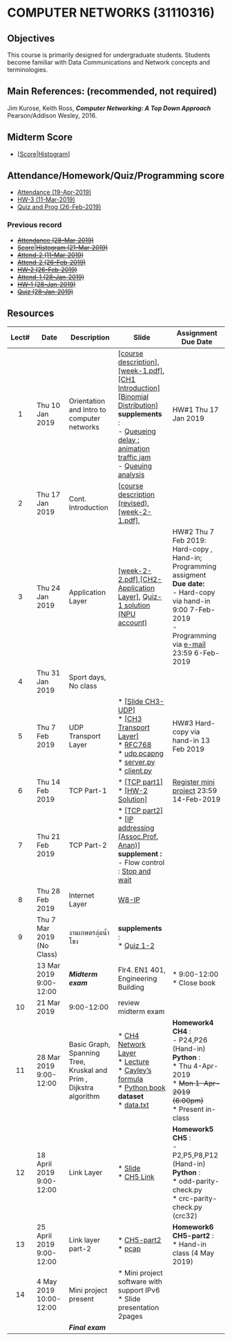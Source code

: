 # COMPUTER NETWORKS (31110316)

## Objectives
 This course is  primarily designed for undergraduate students. Students become familiar with Data Communications and Network concepts and terminologies.

## Main References: (recommended, not required)

Jim Kurose, Keith Ross, ***Computer Networking: A Top Down Approach***  Pearson/Addison Wesley, 2016.
## Midterm Score
* [[Score](https://drive.google.com/file/d/1WvKfqFk5w2vqxsnnoKUm274F2eOsrgGh/view?usp=sharing)|[Histogram](https://drive.google.com/file/d/1ARqon-ig6iou9VjahB7VFTFG5iV3mrms/view?usp=sharing)]

## Attendance/Homework/Quiz/Programming score
* [Attendance (19-Apr-2019)](https://drive.google.com/open?id=1ewxBlzu_YzGjR3FSmhA9U4AjQB3ha6FU)
* [HW-3 (11-Mar-2019)](https://drive.google.com/file/d/1bELS8BTAgXGfwCrmy-AXG5ly2-arYWub/view?usp=sharing)
* [Quiz and Prog (26-Feb-2019)](https://drive.google.com/file/d/1rSIzQKv2eO3RYsDJdwveYBnpk2JdeNe3/view?usp=sharing)

### Previous record
* [<s>Attendance (28-Mar-2019)</s>](https://drive.google.com/file/d/1--ukamRLMpW8ouOJNWy8PT58bTlOg-EF/view?usp=sharing)
* [<s>Score</s>](https://drive.google.com/file/d/1E2A_McrixvyK7GG-MrQVCZBvN7Srz5KL/view?usp=sharing)|[<s>Histogram (21-Mar-2019)</s>](https://drive.google.com/open?id=1WvE2Z358RMVBr7tFlg4Z7FcGqPukyK4R)
* [<s>Attend-2 (11-Mar-2019)</s>](https://drive.google.com/file/d/1VHL5uWeOa8_3SDXIw1N3yDsB2GfbuI3-/view?usp=sharing)
* [<s>Attend-2 (26-Feb-2019)</s>](https://drive.google.com/file/d/1Rq0RxnpmCfB5dWf5GpE2oNFjMLQfGWBU/view?usp=sharing)
* [<s>HW-2 (26-Feb-2019)</s>](https://drive.google.com/file/d/1hHRgCkDai3rhKXLh6C4Cx2iIchNDUaMp/view?usp=sharing)
* [<s>Attend-1 (28-Jan-2019)</s>](https://drive.google.com/open?id=1s4g2jqVaxdGEWpW-WrN7Gof_nCA9I4kg)
* [<s>HW-1 (28-Jan-2019)</s>](https://drive.google.com/open?id=16qJK3_zNXaRlJNeXwiao7vpdkH5z4p22)
* [<s>Quiz (28-Jan-2019)</s>](https://drive.google.com/open?id=1_ND6w2pP1JczI5qsRIj1U-w6J1KFuFIo)

## Resources 

| Lect# | Date | Description  |Slide| Assignment Due Date |
|:-----:|------|-------------|----|---------------------|
|  1 |Thu 10 Jan 2019| Orientation and Intro to computer networks| [[course description]](https://drive.google.com/open?id=1b4xUxLcNIRcNJVhsneF34xMjuDu4fgQ4), [[week-1.pdf]](https://drive.google.com/open?id=1xMhiEERIa1mZbZFEC62IO4_QRAaXblpp), [[CH1 Introduction]](https://drive.google.com/open?id=1biVHO2Df_sKDbTi-6UeUyvXy7ccxVDLM) [[Binomial Distribution]](https://drive.google.com/open?id=195B0Vb2iqSOi36s7G0rpFwtk9He_BuO6)<br> **supplements** :<br> - [Queueing delay : animation traffic jam](http://www.traffic-simulation.de/roadworks.html) <br> - [Queuing analysis](http://www.cs.toronto.edu/~marbach/COURSES/CSC358_S19_1/delay.pdf) | HW\#1 Thu 17 Jan 2019 |
|2   |Thu 17 Jan 2019| Cont. Introduction  |[[course description (revised)](https://drive.google.com/open?id=1grWRaHZ_ZXtcnHJyhtAtv2ffofEAiorc), [[week-2-1.pdf]](https://drive.google.com/open?id=1hV9nLMVci7RROyTCqz2GxLIgg81WU917), | |
|3   |Thu 24 Jan 2019| Application Layer  |[[week-2-2.pdf]](https://drive.google.com/file/d/1vDzpDOj86bIRAy7U-KFuIe7FLd1B1vkB/view?usp=sharing),[[CH2-Application Layer]](https://drive.google.com/open?id=1q4siKqIODb1clwWhln5IWm4Qni8HCZp0), [Quiz-1 solution (NPU account)](https://drive.google.com/open?id=1hsGcM7kLM4-xu2qUOTbT18OgiKA7_jf9) |HW\#2 Thu 7 Feb 2019: Hard-copy , Hand-in; Programming assigment <br> **Due date:** <br> - Hard-copy via hand-in 9:00 7-Feb-2019 <br> - Programming via [e-mail](mailto:songrit@npu.ac.th) 23:59 6-Feb-2019  |
|   4   |Thu 31 Jan 2019      | Sport days, No class  |    | |
|   5   |Thu 7 Feb 2019  |  UDP Transport Layer   |* [[Slide CH3-UDP]](https://drive.google.com/file/d/1nRquo0iv4zcN7S9q0qbupWRw4LnrbC0r/view?usp=sharing)<br>* [[CH3 Transport Layer]](https://drive.google.com/open?id=1YyjEYHvbJp0xXoyygPHtp-aRCkKCFmYF)<br>* [RFC768](http://www.faqs.org/rfcs/rfc768.html)<br>* [udp.pcapng](https://drive.google.com/file/d/16jzhsrK4emv4oh-6ddPrkmHcoN8waexE/view?usp=sharing) <br> * [server.py](https://gist.github.com/songritk/8b0a07008044c49d62527591a14fc23e#file-server-py)<br>* [client.py](https://gist.github.com/songritk/1d283ce0eb67653f92541e9e973b1c17#file-client-py)   | HW#3 Hard-copy via hand-in 13 Feb 2019                    | 
|   6   | Thu 14 Feb 2019| TCP Part-1 | * [[TCP part1]](https://drive.google.com/file/d/1FgpReapIVc5AVQlAt1sIbBnfe0iweFPo/view?usp=sharing) <br>* [[HW-2 Solution]](https://drive.google.com/file/d/1Eh8uUJxqIqyXlH-WvzxsTym5SdAsYcqp/view?usp=sharing)              |[Register mini project](https://goo.gl/forms/F4qt9ppTCgK5d2NL2) 23:59 14-Feb-2019 |
|   7   | Thu 21 Feb 2019 | TCP Part-2  | * [[TCP part2]](https://drive.google.com/file/d/1BKxhdGByD6aLOB1BFxX3r2-xqiFNe65x/view?usp=sharing) <br> * [[IP addressing (Assoc.Prof. Anan)]](https://www.cpe.ku.ac.th/~anan/myhomepage/wp-content/uploads/2018/08/2018-12-IP-address.pdf) <br> **supplement :** <br> - Flow control : [Stop and wait](https://www.youtube.com/watch?v=3xM8ycomsfo&list=PLvFG2xYBrYAQCyz4Wx3NPoYJOFjvU7g2Z&index=12)  ||
|   8   | Thu 28 Feb 2019      |  Internet Layer            |   [W8-IP](https://drive.google.com/file/d/1DxsN-4viAenMZaGKZKfDFg0exEVoAPY5/view?usp=sharing)                  ||
|   9   | Thu 7 Mar 2019 (No Class)    |  งานเกษตรลุ่มน้ำโขง            |**supplements** :<br> * [Quiz 1-2](https://drive.google.com/drive/folders/1-wjyvDTQxxsaPP0c_t_pXtlJWo2e1-EA?usp=sharing)                     ||
|       | 13 Mar 2019   9:00-12:00    | ***Midterm exam*** | Flr4. EN1 401, Engineering Building | * 9:00-12:00 <br>* Close book|
|   10  | 21 Mar 2019     | 9:00-12:00  | review midterm exam  ||
|   11  | 28 Mar 2019   9:00-12:00 | Basic Graph, Spanning Tree, Kruskal and Prim , Dijkstra algorithm  | * [CH4 Network Layer](https://drive.google.com/file/d/104LVTZ3nqx5BEmRQjM9g5TNU51gbid5U/view?usp=sharing) <br> * [Lecture](https://drive.google.com/file/d/1XsM5Ybm-dsrRZ08MMmZJCosY3NRPtxiP/view?usp=sharing) <br> * [Cayley’s formula](https://drive.google.com/file/d/1Mn_gVuOA3herFJxTDU8LpMtu5kdBIXvD/view?usp=sharing)<br> * [Python book](w12/python-structure.pdf)  <br> **dataset** <br> * [data.txt](w12/data.txt)                    |**Homework4 CH4** : <br> - P24,P26 (Hand-in) <br> **Python** :<br> * Thu 4-Apr-2019 <br> * <s>Mon 1-Apr-2019 (6:00pm)</s> <br> * Present in-class |
|   12  |18 April 2019 9:00-12:00|Link Layer| * [Slide](https://drive.google.com/file/d/1PvDtXGps56wR0Vi3BBeznyi-BjMynsZq/view?usp=sharing) <br> * [CH5 Link](https://drive.google.com/file/d/1LiEUuYRFei47iDbkD3jltkzFCuC0CQKk/view?usp=sharing)                    |**Homework5 CH5** : <br> - P2,P5,P8,P12 (Hand-in) <br>**Python** : <br> * odd-parity-check.py <br> * crc-parity-check.py (crc32)|
|   13  |25 April 2019 9:00-12:00|Link layer part-2| * [CH5-part2](https://drive.google.com/file/d/1eQ-PXP-k_AfApJYr0cGUnlWaWmLkJn0j/view?usp=sharing)<br> * [pcap](https://drive.google.com/drive/folders/19Cu2kAI5hl-tYQbPgnh_UE1DApRPZ-tX?usp=sharing)                     | **Homework6 CH5-part2** : <br> * Hand-in class (4 May 2019)|
|   14  |4 May 2019 10:00-12:00| Mini project present|*  Mini project software with support IPv6 <br> * Slide presentation 2pages |  |                   
| |      | ***Final exam***   |                 |    |
